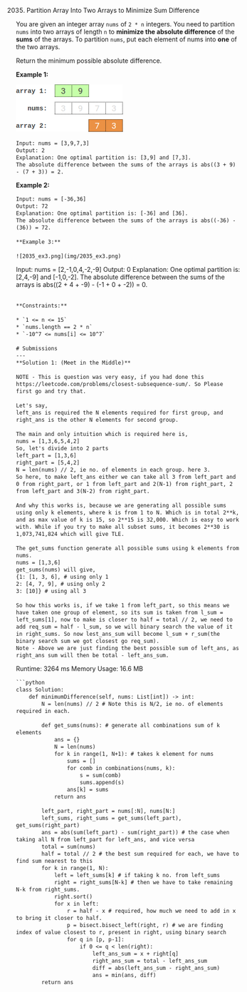 2035. Partition Array Into Two Arrays to Minimize Sum Difference

You are given an integer array `nums` of `2 * n` integers. You need to partition `nums` into two arrays of length `n` to **minimize the absolute difference** of the **sums** of the arrays. To partition `nums`, put each element of nums into **one** of the two arrays.

Return the minimum possible absolute difference.

 

**Example 1:**

![2035_ex1.png](img/2035_ex1.png)
```
Input: nums = [3,9,7,3]
Output: 2
Explanation: One optimal partition is: [3,9] and [7,3].
The absolute difference between the sums of the arrays is abs((3 + 9) - (7 + 3)) = 2.
```

**Example 2:**

```
Input: nums = [-36,36]
Output: 72
Explanation: One optimal partition is: [-36] and [36].
The absolute difference between the sums of the arrays is abs((-36) - (36)) = 72.

**Example 3:**

![2035_ex3.png](img/2035_ex3.png)
```
Input: nums = [2,-1,0,4,-2,-9]
Output: 0
Explanation: One optimal partition is: [2,4,-9] and [-1,0,-2].
The absolute difference between the sums of the arrays is abs((2 + 4 + -9) - (-1 + 0 + -2)) = 0.
```

**Constraints:**

* `1 <= n <= 15`
* `nums.length == 2 * n`
* `-10^7 <= nums[i] <= 10^7`

# Submissions
---
**Solution 1: (Meet in the Middle)**

NOTE - This is question was very easy, if you had done this https://leetcode.com/problems/closest-subsequence-sum/. So Please first go and try that.

Let's say,
left_ans is required the N elements required for first group, and right_ans is the other N elements for second group.

The main and only intuition which is required here is,
nums = [1,3,6,5,4,2]
So, let's divide into 2 parts
left_part = [1,3,6]
right_part = [5,4,2]
N = len(nums) // 2, ie no. of elements in each group. here 3.
So here, to make left_ans either we can take all 3 from left_part and 0 from right_part, or 1 from left_part and 2(N-1) from right_part, 2 from left_part and 3(N-2) from right_part.

And why this works is, because we are generating all possible sums using only k elements, where k is from 1 to N. Which is in total 2**k, and as max value of k is 15, so 2**15 is 32,000. Which is easy to work with. While if you try to make all subset sums, it becomes 2**30 is 1,073,741,824 which will give TLE.

The get_sums function generate all possible sums using k elements from nums.
nums = [1,3,6]
get_sums(nums) will give,
{1: [1, 3, 6], # using only 1
2: [4, 7, 9], # using only 2
3: [10]} # using all 3

So how this works is, if we take 1 from left_part, so this means we have taken one group of element, so its sum is taken from l_sum = left_sums[1], now to make is closer to half = total // 2, we need to add req_sum = half - l_sum, so we will binary search the value of it in right_sums. So now lest_ans_sum will become l_sum + r_sum(the binary search sum we got closest go req_sum).
Note - Above we are just finding the best possible sum of left_ans, as right_ans sum will then be total - left_ans_sum.

```
Runtime: 3264 ms
Memory Usage: 16.6 MB
```
```python
class Solution:
    def minimumDifference(self, nums: List[int]) -> int:
        N = len(nums) // 2 # Note this is N/2, ie no. of elements required in each.
        
        def get_sums(nums): # generate all combinations sum of k elements
            ans = {}
            N = len(nums)
            for k in range(1, N+1): # takes k element for nums
                sums = []
                for comb in combinations(nums, k):
                    s = sum(comb)
                    sums.append(s)
                ans[k] = sums
            return ans
        
        left_part, right_part = nums[:N], nums[N:]
        left_sums, right_sums = get_sums(left_part), get_sums(right_part)
        ans = abs(sum(left_part) - sum(right_part)) # the case when taking all N from left_part for left_ans, and vice versa
        total = sum(nums) 
        half = total // 2 # the best sum required for each, we have to find sum nearest to this
        for k in range(1, N):
            left = left_sums[k] # if taking k no. from left_sums
            right = right_sums[N-k] # then we have to take remaining N-k from right_sums.
            right.sort()
            for x in left:
                r = half - x # required, how much we need to add in x to bring it closer to half.
                p = bisect.bisect_left(right, r) # we are finding index of value closest to r, present in right, using binary search
                for q in [p, p-1]:
                    if 0 <= q < len(right):
                        left_ans_sum = x + right[q]
                        right_ans_sum = total - left_ans_sum
                        diff = abs(left_ans_sum - right_ans_sum)
                        ans = min(ans, diff) 
        return ans
```
